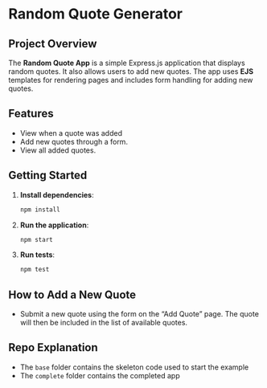 # Random Quote Generator

## Project Overview
The **Random Quote App** is a simple Express.js application that displays random quotes. It also allows users to add new quotes. The app uses **EJS** templates for rendering pages and includes form handling for adding new quotes.

## Features
- View when a quote was added
- Add new quotes through a form.
- View all added quotes.

## Getting Started
1. **Install dependencies**:
   ```bash
   npm install
   ```
1. **Run the application**:
   ```bash
   npm start
   ```
1. **Run tests**:
   ```bash
   npm test
   ```

## How to Add a New Quote
- Submit a new quote using the form on the “Add Quote” page. The quote will then be included in the list of available quotes.

## Repo Explanation
- The `base` folder contains the skeleton code used to start the example
- The `complete` folder contains the completed app